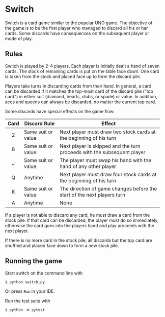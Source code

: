 # Switch

Switch is a card game similar to the popular UNO game. The objective
of the game is to be the first player who managed to discard all his
or her cards. Some discards have consequences on the subsequent player
or mode of play.

## Rules

Switch is played by 2-4 players. Each player is initially dealt a hand
of seven cards. The stock of remaining cards is put on the table face
down. One card is taken from the stock and placed face up to form the
discard pile.

Players take turns in discarding cards from their hand. In general,
a card can be discarded if it matches the top-most card of the discard
pile ("top card") in either suit (diamond, hearts, clubs, or spade) or
value. In addition, aces and queens can always be discarded, no matter
the current top card.

Some discards have special effects on the game flow:

| Card  | Discard Rule       | Effect                                                                  |
| :---: | ------------------ | ----------------------------------------------------------------------- |
| 2     | Same suit or value | Next player must draw two stock cards at the beginning of his turn      |
| 8     | Same suit or value | Next player is skipped and the turn proceeds with the subsequent player |
| J     | Same suit or value | The player must swap his hand with the hand of any other player         |
| Q     | Anytime            | Next player must draw four stock cards at the beginning of his turn     |
| K     | Same suit or value | The direction of game changes before the start of the next players turn |
| A     | Anytime            | None                                                                    |

If a player is not able to discard any card, he must draw a card from
the stock pile. If that card can be discarded, the player must do so
immediately, otherwise the card goes into the players hand and play
proceeds with the next player.

If there is no more card in the stock pile, all discards but the top
card are shuffled and placed face down to form a new stock pile.


## Running the game

Start switch on the command line with

	$ python switch.py

Or press `Run` in your IDE.

Run the test suite with

	$ python -m pytest

